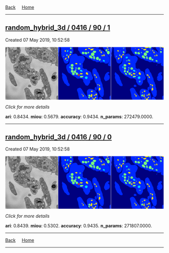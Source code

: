 
[Back](..)&nbsp;&nbsp;&nbsp;&nbsp;&nbsp;[Home](https://leapmanlab.github.io/snapshots)

---

<div class="summary"><a href="1"><h2>random_hybrid_3d / 0416 / 90 / 1</h2></a><p>Created 07 May 2019, 10:52:58
</p><a href="1"><img src="1/media/summary.png" align="center"></a><p>
<i>Click for more details</i>
</p></div>

**ari**: 0.8434. **miou**: 0.5679. **accuracy**: 0.9434. **n_params**: 272479.0000. 

---

<div class="summary"><a href="0"><h2>random_hybrid_3d / 0416 / 90 / 0</h2></a><p>Created 07 May 2019, 10:52:58
</p><a href="0"><img src="0/media/summary.png" align="center"></a><p>
<i>Click for more details</i>
</p></div>

**ari**: 0.8439. **miou**: 0.5302. **accuracy**: 0.9435. **n_params**: 271807.0000. 

---

[Back](..)&nbsp;&nbsp;&nbsp;&nbsp;&nbsp;[Home](https://leapmanlab.github.io/snapshots)

---